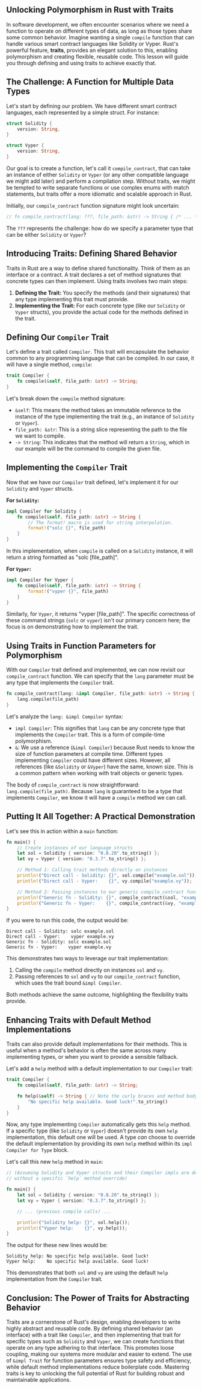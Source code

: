 ## Unlocking Polymorphism in Rust with Traits

In software development, we often encounter scenarios where we need a function to operate on different types of data, as long as those types share some common behavior. Imagine wanting a single `compile` function that can handle various smart contract languages like Solidity or Vyper. Rust's powerful feature, **traits**, provides an elegant solution to this, enabling polymorphism and creating flexible, reusable code. This lesson will guide you through defining and using traits to achieve exactly that.

## The Challenge: A Function for Multiple Data Types

Let's start by defining our problem. We have different smart contract languages, each represented by a simple struct. For instance:

```rust
struct Solidity {
    version: String,
}

struct Vyper {
    version: String,
}
```

Our goal is to create a function, let's call it `compile_contract`, that can take an instance of either `Solidity` or `Vyper` (or any other compatible language we might add later) and perform a compilation step. Without traits, we might be tempted to write separate functions or use complex enums with match statements, but traits offer a more idiomatic and scalable approach in Rust.

Initially, our `compile_contract` function signature might look uncertain:

```rust
// fn compile_contract(lang: ???, file_path: &str) -> String { /* ... */ }
```

The `???` represents the challenge: how do we specify a parameter type that can be either `Solidity` or `Vyper`?

## Introducing Traits: Defining Shared Behavior

Traits in Rust are a way to define shared functionality. Think of them as an interface or a contract. A trait declares a set of method signatures that concrete types can then implement. Using traits involves two main steps:

1.  **Defining the Trait:** You specify the methods (and their signatures) that any type implementing this trait must provide.
2.  **Implementing the Trait:** For each concrete type (like our `Solidity` or `Vyper` structs), you provide the actual code for the methods defined in the trait.

## Defining Our `Compiler` Trait

Let's define a trait called `Compiler`. This trait will encapsulate the behavior common to any programming language that can be compiled. In our case, it will have a single method, `compile`:

```rust
trait Compiler {
    fn compile(&self, file_path: &str) -> String;
}
```

Let's break down the `compile` method signature:
*   `&self`: This means the method takes an immutable reference to the instance of the type implementing the trait (e.g., an instance of `Solidity` or `Vyper`).
*   `file_path: &str`: This is a string slice representing the path to the file we want to compile.
*   `-> String`: This indicates that the method will return a `String`, which in our example will be the command to compile the given file.

## Implementing the `Compiler` Trait

Now that we have our `Compiler` trait defined, let's implement it for our `Solidity` and `Vyper` structs.

**For `Solidity`:**

```rust
impl Compiler for Solidity {
    fn compile(&self, file_path: &str) -> String {
        // The format! macro is used for string interpolation.
        format!("solc {}", file_path)
    }
}
```
In this implementation, when `compile` is called on a `Solidity` instance, it will return a string formatted as "solc [file_path]".

**For `Vyper`:**

```rust
impl Compiler for Vyper {
    fn compile(&self, file_path: &str) -> String {
        format!("vyper {}", file_path)
    }
}
```
Similarly, for `Vyper`, it returns "vyper [file_path]". The specific correctness of these command strings (`solc` or `vyper`) isn't our primary concern here; the focus is on demonstrating how to implement the trait.

## Using Traits in Function Parameters for Polymorphism

With our `Compiler` trait defined and implemented, we can now revisit our `compile_contract` function. We can specify that the `lang` parameter must be any type that implements the `Compiler` trait.

```rust
fn compile_contract(lang: &impl Compiler, file_path: &str) -> String {
    lang.compile(file_path)
}
```

Let's analyze the `lang: &impl Compiler` syntax:
*   `impl Compiler`: This signifies that `lang` can be any concrete type that implements the `Compiler` trait. This is a form of compile-time polymorphism.
*   `&`: We use a reference (`&impl Compiler`) because Rust needs to know the size of function parameters at compile time. Different types implementing `Compiler` could have different sizes. However, all references (like `&Solidity` or `&Vyper`) have the same, known size. This is a common pattern when working with trait objects or generic types.

The body of `compile_contract` is now straightforward: `lang.compile(file_path)`. Because `lang` is guaranteed to be a type that implements `Compiler`, we know it will have a `compile` method we can call.

## Putting It All Together: A Practical Demonstration

Let's see this in action within a `main` function:

```rust
fn main() {
    // Create instances of our language structs
    let sol = Solidity { version: "0.8.20".to_string() };
    let vy = Vyper { version: "0.3.7".to_string() };

    // Method 1: Calling trait methods directly on instances
    println!("Direct call - Solidity: {}", sol.compile("example.sol"));
    println!("Direct call - Vyper:    {}", vy.compile("example.vy"));

    // Method 2: Passing instances to our generic compile_contract function
    println!("Generic fn - Solidity: {}", compile_contract(&sol, "example.sol"));
    println!("Generic fn - Vyper:    {}", compile_contract(&vy, "example.vy"));
}
```

If you were to run this code, the output would be:

```
Direct call - Solidity: solc example.sol
Direct call - Vyper:    vyper example.vy
Generic fn - Solidity: solc example.sol
Generic fn - Vyper:    vyper example.vy
```

This demonstrates two ways to leverage our trait implementation:
1.  Calling the `compile` method directly on instances `sol` and `vy`.
2.  Passing references to `sol` and `vy` to our `compile_contract` function, which uses the trait bound `&impl Compiler`.

Both methods achieve the same outcome, highlighting the flexibility traits provide.

## Enhancing Traits with Default Method Implementations

Traits can also provide default implementations for their methods. This is useful when a method's behavior is often the same across many implementing types, or when you want to provide a sensible fallback.

Let's add a `help` method with a default implementation to our `Compiler` trait:

```rust
trait Compiler {
    fn compile(&self, file_path: &str) -> String;

    fn help(&self) -> String { // Note the curly braces and method body
        "No specific help available. Good luck!".to_string()
    }
}
```

Now, any type implementing `Compiler` automatically gets this `help` method. If a specific type (like `Solidity` or `Vyper`) doesn't provide its own `help` implementation, this default one will be used. A type *can* choose to override the default implementation by providing its own `help` method within its `impl Compiler for Type` block.

Let's call this new `help` method in `main`:

```rust
// (Assuming Solidity and Vyper structs and their Compiler impls are defined as before,
// without a specific `help` method override)

fn main() {
    let sol = Solidity { version: "0.8.20".to_string() };
    let vy = Vyper { version: "0.3.7".to_string() };

    // ... (previous compile calls) ...

    println!("Solidity help: {}", sol.help());
    println!("Vyper help:    {}", vy.help());
}
```

The output for these new lines would be:

```
Solidity help: No specific help available. Good luck!
Vyper help:    No specific help available. Good luck!
```
This demonstrates that both `sol` and `vy` are using the default `help` implementation from the `Compiler` trait.

## Conclusion: The Power of Traits for Abstracting Behavior

Traits are a cornerstone of Rust's design, enabling developers to write highly abstract and reusable code. By defining shared behavior (an interface) with a trait like `Compiler`, and then implementing that trait for specific types such as `Solidity` and `Vyper`, we can create functions that operate on any type adhering to that interface. This promotes loose coupling, making our systems more modular and easier to extend. The use of `&impl Trait` for function parameters ensures type safety and efficiency, while default method implementations reduce boilerplate code. Mastering traits is key to unlocking the full potential of Rust for building robust and maintainable applications.